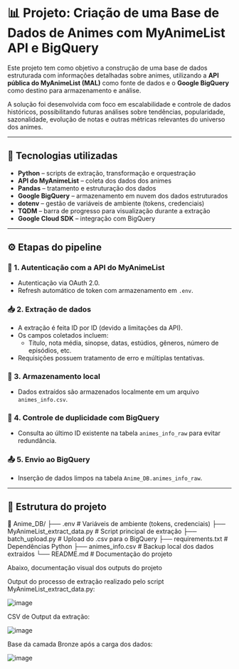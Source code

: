 # 📊 Projeto: Criação de uma Base de Dados de Animes com MyAnimeList API e BigQuery

Este projeto tem como objetivo a construção de uma base de dados estruturada com informações detalhadas sobre animes, utilizando a **API pública do MyAnimeList (MAL)** como fonte de dados e o **Google BigQuery** como destino para armazenamento e análise.

A solução foi desenvolvida com foco em escalabilidade e controle de dados históricos, possibilitando futuras análises sobre tendências, popularidade, sazonalidade, evolução de notas e outras métricas relevantes do universo dos animes.

---

## 🔧 Tecnologias utilizadas

- **Python** – scripts de extração, transformação e orquestração
- **API do MyAnimeList** – coleta dos dados dos animes
- **Pandas** – tratamento e estruturação dos dados
- **Google BigQuery** – armazenamento em nuvem dos dados estruturados
- **dotenv** – gestão de variáveis de ambiente (tokens, credenciais)
- **TQDM** – barra de progresso para visualização durante a extração
- **Google Cloud SDK** – integração com BigQuery

---

## ⚙️ Etapas do pipeline

### 🔐 1. Autenticação com a API do MyAnimeList

- Autenticação via OAuth 2.0.
- Refresh automático de token com armazenamento em `.env`.

### 📥 2. Extração de dados

- A extração é feita ID por ID (devido a limitações da API).
- Os campos coletados incluem:
  - Título, nota média, sinopse, datas, estúdios, gêneros, número de episódios, etc.
- Requisições possuem tratamento de erro e múltiplas tentativas.

### 💾 3. Armazenamento local

- Dados extraídos são armazenados localmente em um arquivo `animes_info.csv`.

### 🔎 4. Controle de duplicidade com BigQuery

- Consulta ao último ID existente na tabela `animes_info_raw` para evitar redundância.

### 📤 5. Envio ao BigQuery

- Inserção de dados limpos na tabela `Anime_DB.animes_info_raw`.

---

## 📁 Estrutura do projeto

📂 Anime_DB/
├── .env # Variáveis de ambiente (tokens, credenciais)
├── MyAnimeList_extract_data.py # Script principal de extração
├── batch_upload.py # Upload do .csv para o BigQuery
├── requirements.txt # Dependências Python
├── animes_info.csv # Backup local dos dados extraídos
└── README.md # Documentação do projeto

Abaixo, documentação visual dos outputs do projeto

Output do processo de extração realizado pelo script MyAnimeList_extract_data.py:

![image](https://github.com/user-attachments/assets/af84bb5b-405c-47b9-adbb-7cc3f2e2d1b7)

CSV de Output da extração:

![image](https://github.com/user-attachments/assets/f24c73ad-e58b-4337-96d2-dc03123b46ad)

Base da camada Bronze após a carga dos dados:

![image](https://github.com/user-attachments/assets/861e9ccc-1864-4992-8e39-0c46e60e47c9)
